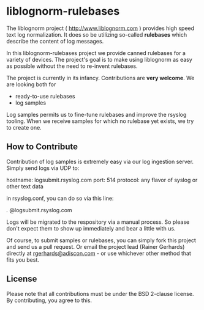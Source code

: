 # liblognorm-rulebases

The liblognorm project ( http://www.liblognorm.com ) provides high speed
text log normalization. It does so be utilizing so-called **rulebases**
which describe the content of log messages.

In this liblognorm-rulebases project we provide canned rulebases for a
variety of devices. The project's goal is to make using liblognorm as
easy as possible without the need to re-invent rulebases.

The project is currently in its infancy. Contributions are **very welcome**.
We are looking both for

* ready-to-use rulebases
* log samples

Log samples permits us to fine-tune rulebases and improve the rsyslog
tooling. When we receive samples for which no rulebase yet exists, we
try to create one.

How to Contribute
-----------------
Contribution of log samples is extremely easy via our log ingestion server.
Simply send logs via UDP to:

hostname: logsubmit.rsyslog.com
port:     514
protocol: any flavor of syslog or other text data

in rsyslog.conf, you can do so via this line:

   *.* @logsubmit.rsyslog.com

Logs will be migrated to the respository via a manual process. So please
don't expect them to show up immediately and bear a little with us.

Of course, to submit samples or rulebases, you can simply fork this 
project and send us a pull request. Or email the project lead
(Rainer Gerhards) directly at rgerhards@adiscon.com - or use whichever
other method that fits you best.

License
-------
Please note that all contributions must be under the BSD 2-clause license.
By contributing, you agree to this.
